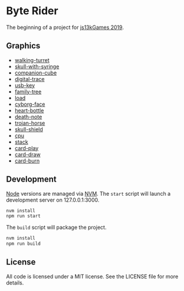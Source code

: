 # Byte Rider #

The beginning of a project for [js13kGames 2019][js13k].

## Graphics ##

* [walking-turret][]
* [skull-with-syringe][]
* [companion-cube][]
* [digital-trace][]
* [usb-key][]
* [family-tree][]
* [load][]
* [cyborg-face][]
* [heart-bottle][]
* [death-note][]
* [trojan-horse][]
* [skull-shield][]
* [cpu][]
* [stack][]
* [card-play][]
* [card-draw][]
* [card-burn][]

## Development ##

[Node][] versions are managed via [NVM][]. The `start` script will launch a
development server on 127.0.0.1:3000.

```bash
nvm install
npm run start
```

The `build` script will package the project.

```bash
nvm install
npm run build
```

## License ##

All code is licensed under a MIT license. See the LICENSE file for more details.


[js13k]: https://2019.js13kgames.com/ "Andrzej Mazur (js13kGames): HTML5 and JavaScript game development competition in just 13 kB"
[Node]: https://nodejs.org/ "Various (Node.js Foundation): Node.js is a JavaScript runtime built on Chrome's V8 JavaScript engine"
[NVM]: https://github.com/nvm-sh/nvm "Various (GitHub): Node Version Manager"
[walking-turret]: https://game-icons.net/1x1/delapouite/walking-turret.html "Delapouite (game-icons.net): An automatic sentry tower that can move along short distances."
[skull-with-syringe]: https://game-icons.net/1x1/zajkonur/skull-with-syringe.html "Zajkonur (game-icons.net): This cranium has the cure between its teeth."
[companion-cube]: https://game-icons.net/1x1/delapouite/companion-cube.html "Delapouite (game-icons.net): The ultimate empathy test when Shell is about to destroy it in Portal following the orders of Glados."
[digital-trace]: https://game-icons.net/1x1/spencerdub/digital-trace.html "SpencerDub (game-icons.net): Coordinate pinpoint indicating a precise location on a map."
[usb-key]: https://game-icons.net/1x1/delapouite/usb-key.html "Delapouite (game-icons.net): External memory stick to store important data if you manage to plug in the right way on the first try."
[family-tree]: https://game-icons.net/1x1/delapouite/family-tree.html "Delapouite (game-icons.net): A network of people, connecting parents and children. Like the brackets of a championship."
[load]: https://game-icons.net/1x1/delapouite/load.html "Delapouite (game-icons.net): Loading data from a floppy disk."
[cyborg-face]: https://game-icons.net/1x1/delapouite/cyborg-face.html "Delapouite (game-icons.net): A emotionless humanoid with some robotic enhancements: an antenna forehead and extra vision."
[heart-bottle]: https://game-icons.net/1x1/lorc/heart-bottle.html "Lorc (game-icons.net): Transparent container with floating life inside to restore health points."
[death-note]: https://game-icons.net/1x1/lorc/death-note.html "Lorc (game-icons.net): A bad omen written on a paper. The reader will be doomed just by skimming through the pages of this cursed book."
[trojan-horse]: https://game-icons.net/1x1/delapouite/trojan-horse.html "Delapouite (game-icons.net): Huge wooden decoy used by the Greeks to capture the city of Troy."
[skull-shield]: https://game-icons.net/1x1/lorc/skull-shield.html "Lorc (game-icons.net): A pugnacious cranium as emblem."
[cpu]: https://game-icons.net/1x1/delapouite/cpu.html "Delapouite (game-icons.net): The heart of a computer, juggling with bits to process data."
[stack]: https://game-icons.net/1x1/delapouite/stack.html "Delapouite (game-icons.net): Pile of cards on top of each others, in layers."
[card-play]: https://game-icons.net/1x1/quoting/card-play.html "Quoting (game-icons.net): One of the cards in your hand will have a big impact on the game: choose carefully the one needed."
[card-draw]: https://game-icons.net/1x1/faithtoken/card-draw.html "Faithtoken (game-icons.net): Grab the card on top of the stack."
[card-burn]: https://game-icons.net/1x1/delapouite/card-burn.html "Delapouite (game-icons.net): This card should be discarded from the stack. No players will be able to use it."
